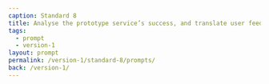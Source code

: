```yaml
---
caption: Standard 8
title: Analyse the prototype service’s success, and translate user feedback into features and tasks for the next phase of development.
tags:
  - prompt
  - version-1
layout: prompt
permalink: /version-1/standard-8/prompts/
back: /version-1/
---
```

